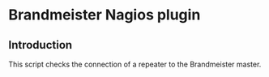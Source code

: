# Brandmeister Nagios plugin

## Introduction
This script checks the connection of a repeater to the Brandmeister master.
